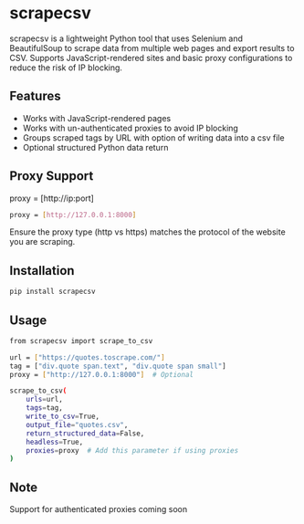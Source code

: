 # scrapecsv

scrapecsv is a lightweight Python tool that uses Selenium and BeautifulSoup to scrape data from multiple web pages and export results to CSV.
Supports JavaScript-rendered sites and basic proxy configurations to reduce the risk of IP blocking.
## Features

- Works with JavaScript-rendered pages
- Works with un-authenticated proxies to avoid IP blocking
- Groups scraped tags by URL with option of writing data into a csv file
- Optional structured Python data return

## Proxy Support 
proxy = [http://ip:port]
```bash
proxy = [http://127.0.0.1:8000] 
```
Ensure the proxy type (http vs https) matches the protocol of the website you are scraping.
## Installation

```bash
pip install scrapecsv 
```
## Usage
```bash
from scrapecsv import scrape_to_csv

url = ["https://quotes.toscrape.com/"]
tag = ["div.quote span.text", "div.quote span small"]
proxy = ["http://127.0.0.1:8000"]  # Optional

scrape_to_csv(
    urls=url,
    tags=tag,
    write_to_csv=True,
    output_file="quotes.csv",
    return_structured_data=False,
    headless=True,
    proxies=proxy  # Add this parameter if using proxies
)
```
## Note
Support for authenticated proxies coming soon